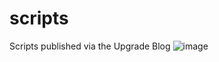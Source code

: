 # scripts
Scripts published via the Upgrade Blog
![image](https://user-images.githubusercontent.com/122268093/213101649-67a205ea-4cf1-4f0e-8988-36eab87c269d.png)

